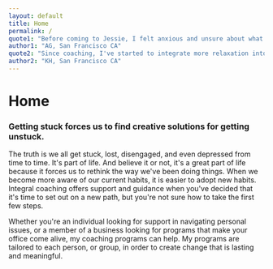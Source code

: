 ```yaml
---
layout: default
title: Home
permalink: /
quote1: "Before coming to Jessie, I felt anxious and unsure about what I wanted in my life. I've been seeing Jessie for almost a year now, and I have much more clarity and understanding of who I am. This has led to greater confidence and success in my professional and personal life. I cannot recommend her highly enough as a coach."
author1: "AG, San Francisco CA"
quote2: "Since coaching, I've started to integrate more relaxation into my full life - little moments of mindfulness and meditation interspersed throughout the day. Overall I've felt much more focused and calm in the quest to achieve my goals. My work, friendships, and health have all been positively impacted by Jessie's reflective, inspirational and encouraging presence."
author2: "KH, San Francisco CA"
---
```


# Home

### Getting stuck forces us to find creative solutions for getting unstuck.

The truth is we all get stuck, lost, disengaged, and even depressed from time to time. It's part of life. And believe it or not, it's a great part of life because it forces us to rethink the way we've been doing things. When we become more aware of our current habits, it is easier to adopt new habits. Integral coaching offers support and guidance when you've decided that it's time to set out on a new path, but you're not sure how to take the first few steps. 

Whether you're an individual looking for support in navigating personal issues, or a member of a business looking for programs that make your office come alive, my coaching programs can help. My programs are tailored to each person, or group, in order to create change that is lasting and meaningful. 
